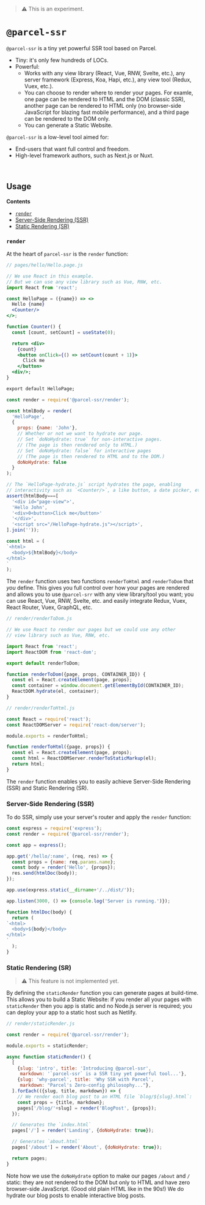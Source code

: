 > :warning: This is an experiment.

# `@parcel-ssr`

`@parcel-ssr` is a tiny yet powerful SSR tool based on Parcel.

- Tiny: it's only few hundreds of LOCs.
- Powerful:
  - Works with any view library (React, Vue, RNW, Svelte, etc.), any server framework (Express, Koa, Hapi, etc.), any view tool (Redux, Vuex, etc.).
  - You can choose to render where to render your pages. For examle, one page can be rendered to HTML and the DOM (classic SSR), another page can be rendered to HTML only (no browser-side JavaScript for blazing fast mobile performance), and a third page can be rendered to the DOM only.
  - You can generate a Static Website.

`@parcel-ssr` is a low-level tool aimed for:
- End-users that want full control and freedom.
- High-level framework authors, such as Next.js or Nuxt.

<br/>

## Usage

**Contents**
- [`render`](#render)
- [Server-Side Rendering (SSR)](#server-side-rendering-ssr)
- [Static Rendering (SR)](#static-rendering-sr)

### `render`

At the heart of `parcel-ssr` is the `render` function:

~~~jsx
// pages/hello/Hello.page.js

// We use React in this example.
// But we can use any view library such as Vue, RNW, etc.
import React from 'react';

const HelloPage = ({name}) => <>
  Hello {name}
  <Counter/>
</>;

function Counter() {
  const [count, setCount] = useState(0);

  return <div>
    {count}
    <button onClick={() => setCount(count + 1)}>
      Click me
    </button>
  <div/>;
}

export default HelloPage;
~~~

~~~js
const render = require('@parcel-ssr/render');

const htmlBody = render(
  'HelloPage',
  {
    props: {name: 'John'},
    // Whether or not we want to hydrate our page.
    // Set `doNoHydrate: true` for non-interactive pages.
    // (The page is then rendered only to HTML.)
    // Set `doNoHydrate: false` for interactive pages
    // (The page is then rendered to HTML and to the DOM.)
    doNoHydrate: false
  }
);

// The `HelloPage-hydrate.js` script hydrates the page, enabling
// interactivity such as `<Counter/>`, a like button, a date picker, etc.
assert(htmlBody===[
  '<div id="page-view">',
  'Hello John',
  '<div>0<button>Click me</button>'
  '</div>',
  '<script src="/HelloPage-hydrate.js"></script>',
].join(''));

const html = (
`<html>
  <body>${htmlBody}</body>
</html>
`
);
~~~

The `render` function uses two functions `renderToHtml` and `renderToDom` that *you* define.
This gives you
full control over how your pages are rendered
and allows you to use `@parcel-srr` with any view library/tool you want;
you can use
React, Vue, RNW, Svelte, etc. and easily integrate
Redux, Vuex, React Router, Vuex, GraphQL, etc.

~~~js
// render/renderToDom.js

// We use React to render our pages but we could use any other
// view library such as Vue, RNW, etc.

import React from 'react';
import ReactDOM from 'react-dom';

export default renderToDom;

function renderToDom({page, props, CONTAINER_ID}) {
  const el = React.createElement(page, props);
  const container = window.document.getElementById(CONTAINER_ID);
  ReactDOM.hydrate(el, container);
}
~~~

~~~js
// render/renderToHtml.js

const React = require('react');
const ReactDOMServer = require('react-dom/server');

module.exports = renderToHtml;

function renderToHtml({page, props}) {
  const el = React.createElement(page, props);
  const html = ReactDOMServer.renderToStaticMarkup(el);
  return html;
}
~~~

The `render` function enables you to easily achieve Server-Side Rendering (SSR) and Static Rendering (SR).

### Server-Side Rendering (SSR)

To do SSR, simply use your server's router and apply the `render` function:

~~~js
const express = require('express');
const render = require('@parcel-ssr/render');

const app = express();

app.get('/hello/:name', (req, res) => {
  const props = {name: req.params.name};
  const body = render('Hello', {props});
  res.send(htmlDoc(body));
});

app.use(express.static(__dirname+'/../dist/'));

app.listen(3000, () => {console.log('Server is running.')});

function htmlDoc(body) {
  return (
`<html>
  <body>${body}</body>
</html>
`
  );
}
~~~

### Static Rendering (SR)

> :warning: This feature is not implemented yet.

By defining the `staticRender` function you can generate pages at build-time.
This allows you to build a Static Website: if you render all your pages with `staticRender` then you app is static and no Node.js server is required; you can deploy your app to a static host such as Netlify.

~~~js
// render/staticRender.js

const render = require('@parcel-ssr/render');

module.exports = staticRender;

async function staticRender() {
  [
    {slug: 'intro', title: 'Introducing @parcel-ssr',
     markdown: '`parcel-ssr` is a SSR tiny yet powerful tool...'},
    {slug: 'why-parcel', title: 'Why SSR with Parcel',
     markdown: "Parcel's Zero-config philosophy..."},
  ].forEach(({slug, title, markdown}) => {
    // We render each blog post to an HTML file `blog/${slug}.html`:
    const props = {title, markdown};
    pages['/blog/'+slug] = render('BlogPost', {props});
  });

  // Generates the `index.html`
  pages['/'] = render('Landing', {doNoHydrate: true});

  // Generates `about.html`
  pages['/about'] = render('About', {doNoHydrate: true});

  return pages;
}
~~~

Note how we use the `doNoHydrate` option to make our pages `/about` and `/` static:
they are not rendered to the DOM but only to HTML and have zero browser-side JavaScript.
(Good old plain HTML like in the 90s!)
We do hydrate our blog posts to enable interactive blog posts.

